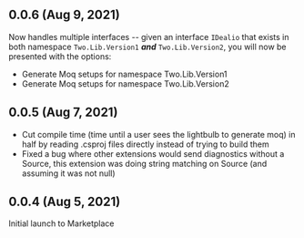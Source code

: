 ## 0.0.6 (Aug 9, 2021)

Now handles multiple interfaces -- given an interface `IDealio` that exists in both namespace `Two.Lib.Version1` _**and**_ `Two.Lib.Version2`, you will now be presented with the options:
- Generate Moq setups for namespace Two.Lib.Version1
- Generate Moq setups for namespace Two.Lib.Version2

## 0.0.5 (Aug 7, 2021)
- Cut compile time (time until a user sees the lightbulb to generate moq) in half by reading .csproj files directly instead of trying to build them
- Fixed a bug where other extensions would send diagnostics without a Source, this extension was doing string matching on Source (and assuming it was not null)

## 0.0.4 (Aug 5, 2021)

Initial launch to Marketplace